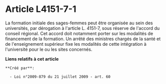 # Article L4151-7-1

La formation initiale des sages-femmes peut être organisée au sein des universités, par dérogation à l'article L. 4151-7,
sous réserve de l'accord du conseil régional. Cet accord doit notamment porter sur les modalités de financement de la
formation. Un arrêté des ministres chargés de la santé et de l'enseignement supérieur fixe les modalités de cette intégration
à l'université pour le ou les sites concernés.

**Liens relatifs à cet article**

	**Créé par**:

	  - Loi n°2009-879 du 21 juillet 2009 - art. 60
